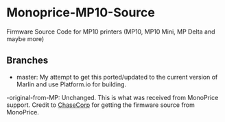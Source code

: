 # Monoprice-MP10-Source
Firmware Source Code for MP10 printers (MP10, MP10 Mini, MP Delta and maybe more)

## Branches
- master: My attempt to get this ported/updated to the current version of Marlin and use Platform.io for building.

-original-from-MP: Unchanged. This is what was received from MonoPrice support. Credit to [ChaseCorp](https://github.com/ChaseCorp) for getting the firmware source from MonoPrice.




